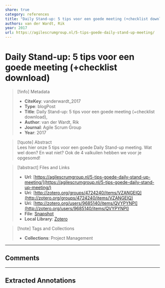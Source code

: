 ```yaml
---  
share: true  
category: references  
title: "Daily Stand-up: 5 tips voor een goede meeting (+checklist download)"  
authors: van der Wardt, Rik  
year: 2017  
url: https://agilescrumgroup.nl/5-tips-goede-daily-stand-up-meeting/  
---  
```

  
# Daily Stand-up: 5 tips voor een goede meeting (+checklist download)  
  
> [!info] Metadata  
> - **CiteKey**: vanderwardt_2017  
> - **Type**: blogPost  
> - **Title**: Daily Stand-up: 5 tips voor een goede meeting (+checklist download),   
> - **Author**: van der Wardt, Rik  
> - **Journal**: Agile Scrum Group   
> - **Year**: 2017   
  
> [!quote] Abstract  
> Lees hier onze 5 tips voor een goede Daily Stand-up meeting. Wat wel doen? En wat niet? Ook de 4 valkuilen hebben we voor je opgesomd!  
  
> [!abstract] Files and Links  
> - **Url**: [https://agilescrumgroup.nl/5-tips-goede-daily-stand-up-meeting/](https://agilescrumgroup.nl/5-tips-goede-daily-stand-up-meeting/)  
> - **Uri**: [http://zotero.org/groups/4724240/items/VZANGEIQ](http://zotero.org/groups/4724240/items/VZANGEIQ)  
> - **Uri**: [http://zotero.org/users/9685140/items/QVYPYNPI](http://zotero.org/users/9685140/items/QVYPYNPI)  
> - **File**: [Snapshot](file:///Users/jan/Zotero/storage/45UJMHDE/5-tips-goede-daily-stand-up-meeting.html)  
> - **Local Library**: [Zotero]((zotero://select/library/items/QVYPYNPI))  
  
> [!note] Tags and Collections  
> - **Collections**: Project Management  
  
----  
  
## Comments  
  
  
  
----  
  
## Extracted Annotations  
  
